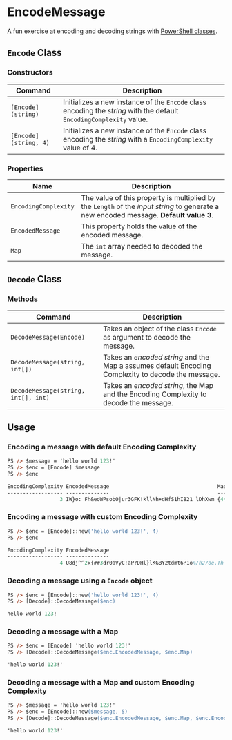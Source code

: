 # EncodeMessage

A fun exercise at encoding and decoding strings with [PowerShell classes](https://docs.microsoft.com/en-us/powershell/module/microsoft.powershell.core/about/about_classes).

## `Encode` Class

### Constructors

| Command | Description |
| ----------- | ---- |
| `[Encode](string)` | Initializes a new instance of the `Encode` class encoding the _string_ with the default `EncodingComplexity` value. |
| `[Encode](string, 4)` | Initializes a new instance of the `Encode` class encoding the _string_ with a `EncodingComplexity` value of 4. |

### Properties

| Name | Description |
| ---- | ---- |
| `EncodingComplexity` | The value of this property is multiplied by the `Length` of the _input string_ to generate a new encoded message. __Default value 3__. |
| `EncodedMessage` | This property holds the value of the encoded message. |
| `Map` | The `int` array needed to decoded the message. |

## `Decode` Class

### Methods

| Command | Description |
| ---- | ---- |
| `DecodeMessage(Encode)` | Takes an object of the class `Encode` as argument to decode the message. |
| `DecodeMessage(string, int[])` | Takes an _encoded string_ and the Map a assumes default Encoding Complexity to decode the message. |
| `DecodeMessage(string, int[], int)` | Takes an _encoded string_, the Map and the Encoding Complexity to decode the message. |

## Usage

### Encoding a message with default Encoding Complexity

```ps
PS /> $message = 'hello world 123!'
PS /> $enc = [Encode] $message
PS /> $enc

EncodingComplexity EncodedMessage                                   Map
------------------ --------------                                   ---
                 3 IW}o: Fh&eoWPsobO|ur3GFK!kllNh+dHfS1hI821 lDhXwm {44, 9, 27, 42…}
```

### Encoding a message with custom Encoding Complexity

```ps
PS /> $enc = [Encode]::new('hello world 123!', 4)
PS /> $enc

EncodingComplexity EncodedMessage                                                   Map
------------------ --------------                                                   ---
                 4 U8dj^^2x{##3dr0aVyC!aP?DHl}lKGBY2tdmt6P1o%/h27oe.Th l 8ZZ39mwb|3 {50, 47, 25, 52…}
```

### Decoding a message using a `Encode` object

```ps
PS /> $enc = [Encode]::new('hello world 123!', 4)
PS /> [Decode]::DecodeMessage($enc)

hello world 123!
```

### Decoding a message with a Map

```ps
PS /> $enc = [Encode] 'hello world 123!'
PS /> [Decode]::DecodeMessage($enc.EncodedMessage, $enc.Map)

'hello world 123!'
````

### Decoding a message with a Map and custom Encoding Complexity

```ps
PS /> $message = 'hello world 123!'
PS /> $enc = [Encode]::new($message, 5)
PS /> [Decode]::DecodeMessage($enc.EncodedMessage, $enc.Map, $enc.EncodingComplexity)

'hello world 123!'
```
